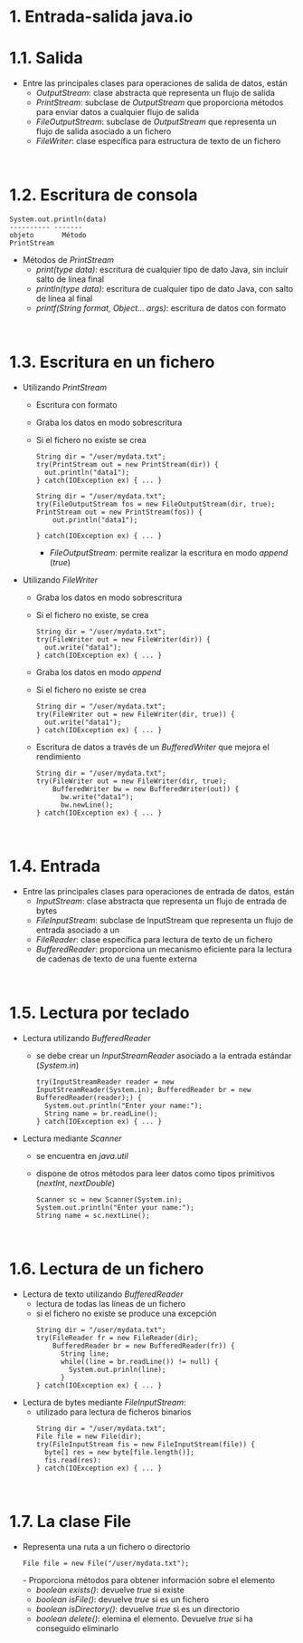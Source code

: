 # 1. Entrada-salida java.io

# 1.1. Salida

- Entre las principales clases para operaciones de salida de datos, están
  - _OutputStream_: clase abstracta que representa un flujo de salida
  - _PrintStream_: subclase de _OutputStream_ que proporciona métodos para enviar datos a cualquier flujo de salida
  - _FileOutputStream_: subclase de _OutputStream_ que representa un flujo de salida asociado a un fichero
  - _FileWriter_: clase específica para estructura de texto de un fichero

<br>

# 1.2. Escritura de consola

```
System.out.println(data)
---------- -------
objeto       Método
PrintStream
```

- Métodos de _PrintStream_
  - _print(type data)_: escritura de cualquier tipo de dato Java, sin incluir salto de línea final
  - _println(type data)_: escritura de cualquier tipo de dato Java, con salto de línea al final
  - _printf(String format, Object... args)_: escritura de datos con formato

<br>

# 1.3. Escritura en un fichero

- Utilizando _PrintStream_

  - Escritura con formato
  - Graba los datos en modo sobrescritura
  - Si el fichero no existe se crea

    ```
    String dir = "/user/mydata.txt";
    try(PrintStream out = new PrintStream(dir)) {
      out.println("data1");
    } catch(IOException ex) { ... }
    ```

    ```
    String dir = "/user/mydata.txt";
    try(FileOutputStream fos = new FileOutputStream(dir, true); PrintStream out = new PrintStream(fos)) {
        out.println("data1");

    } catch(IOException ex) { ... }
    ```

    - _FileOutputStream_: permite realizar la escritura en modo _append_ (_true_)

- Utilizando _FileWriter_

  - Graba los datos en modo sobrescritura
  - Si el fichero no existe, se crea
    ```
    String dir = "/user/mydata.txt";
    try(FileWriter out = new FileWriter(dir)) {
      out.write("data1");
    } catch(IOException ex) { ... }
    ```
  - Graba los datos en modo _append_
  - Si el fichero no existe se crea

    ```
    String dir = "/user/mydata.txt";
    try(FileWriter out = new FileWriter(dir, true)) {
      out.write("data1");
    } catch(IOException ex) { ... }
    ```

  - Escritura de datos a través de un _BufferedWriter_ que mejora el rendimiento

    ```
    String dir = "/user/mydata.txt";
    try(FileWriter out = new FileWriter(dir, true);
        BufferedWriter bw = new BufferedWriter(out)) {
          bw.write("data1");
          bw.newLine();
    } catch(IOException ex) { ... }
    ```

<br>

# 1.4. Entrada

- Entre las principales clases para operaciones de entrada de datos, están
  - _InputStream_: clase abstracta que representa un flujo de entrada de bytes
  - _FileInputStream_: subclase de InputStream que representa un flujo de entrada asociado a un
  - _FileReader_: clase específica para lectura de texto de un fichero
  - _BufferedReader_: proporciona un mecanismo eficiente para la lectura de cadenas de texto de una fuente externa

<br>

# 1.5. Lectura por teclado

- Lectura utilizando _BufferedReader_
  - se debe crear un _InputStreamReader_ asociado a la entrada estándar (_System.in_)
    ```
    try(InputStreamReader reader = new InputStreamReader(System.in); BufferedReader br = new BufferedReader(reader);) {
      System.out.println("Enter your name:");
      String name = br.readLine();
    } catch(IOException ex) { ... }
    ```
- Lectura mediante _Scanner_

  - se encuentra en _java.util_
  - dispone de otros métodos para leer datos como tipos primitivos (_nextInt_, _nextDouble_)

    ```
    Scanner sc = new Scanner(System.in);
    System.out.println("Enter your name:");
    String name = sc.nextLine();
    ```

<br>

# 1.6. Lectura de un fichero

- Lectura de texto utilizando _BufferedReader_
  - lectura de todas las líneas de un fichero
  - si el fichero no existe se produce una excepción
    ```
    String dir = "/user/mydata.txt";
    try(FileReader fr = new FileReader(dir);
        BufferedReader br = new BufferedReader(fr)) {
          String line;
          while((line = br.readLine()) != null) {
            System.out.prinln(line);
          }
    } catch(IOException ex) { ... }
    ```
- Lectura de bytes mediante _FileInputStream_:
  - utilizado para lectura de ficheros binarios
    ```
    String dir = "/user/mydata.txt";
    File file = new File(dir);
    try(FileInputStream fis = new FileInputStream(file)) {
      byte[] res = new byte[file.length()];
      fis.read(res):
    } catch(IOException ex) { ... }
    ```

<br>

# 1.7. La clase File

- Representa una ruta a un fichero o directorio
  ```
  File file = new File("/user/mydata.txt");
  ```
  - Proporciona métodos para obtener información sobre el elemento
  - _boolean exists()_: devuelve _true_ si existe
  - _boolean isFile()_: devuelve _true_ si es un fichero
  - _boolean isDirectory()_: devuelve _true_ si es un directorio
  - _boolean delete()_: elemina el elemento. Devuelve _true_ si ha conseguido eliminarlo
